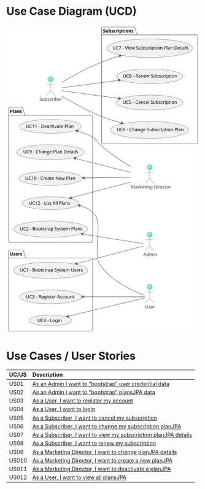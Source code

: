 # Use Case Diagram (UCD)

![Use Case Diagram](UCD.svg)

# Use Cases / User Stories
| UC/US | Description                                                      |                   
|:------|:-----------------------------------------------------------------|
| US01  | [As an Admin I want to “bootstrap” user credential data]()       |
| US02  | [As an Admin I want to “bootstrap” plansJPA data]()                 |
| US03  | [As a User, I want to register my account]()                     |
| US04  | [As a User, I want to login]()                                   |
| US05  | [As a Subscriber, I want to cancel my subscription]()            |
| US06  | [As a Subscriber, I want to change my subscription planJPA]()       |
| US07  | [As a Subscriber, I want to view my subscription planJPA details]() |
| US08  | [As a Subscriber, I want to renew my subscription]()             |
| US09  | [As a Marketing Director, I want to change planJPA details]()       |
| US010 | [As a Marketing Director, I want to create a new planJPA]()         |
| US011 | [As a Marketing Director, I want to deactivate a planJPA]()         |
| US012 | [As a User, I want to view all plansJPA]()                          |

